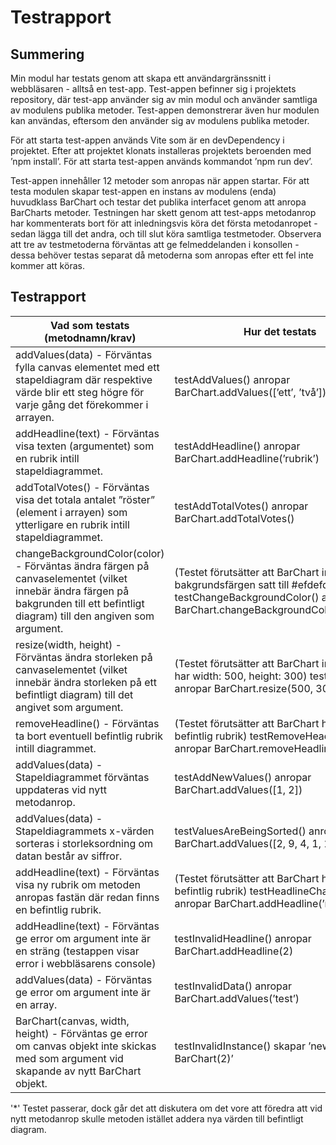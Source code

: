 # Testrapport

## Summering
Min modul har testats genom att skapa ett användargränssnitt i webbläsaren - alltså en test-app. Test-appen befinner sig i projektets repository, där test-app använder sig av min modul och använder samtliga av modulens publika metoder. Test-appen demonstrerar även hur modulen kan användas, eftersom den använder sig av modulens publika metoder.

För att starta test-appen används Vite som är en devDependency i projektet. Efter att projektet klonats installeras projektets beroenden med ’npm install’. För att starta test-appen används kommandot ’npm run dev’.

Test-appen innehåller 12 metoder som anropas när appen startar. För att testa modulen skapar test-appen en instans av modulens (enda) huvudklass BarChart och testar det publika interfacet genom att anropa BarCharts metoder. Testningen har skett genom att test-apps metodanrop har kommenterats bort för att inledningsvis köra det första metodanropet - sedan lägga till det andra, och till slut köra samtliga testmetoder. Observera att tre av testmetoderna förväntas att ge felmeddelanden i konsollen - dessa behöver testas separat då metoderna som anropas efter ett fel inte kommer att köras.

## Testrapport
| **Vad som testats (metodnamn/krav)** | **Hur det testats** | **Testresultat** |
|------|---------|---------|
|addValues(data) - Förväntas fylla canvas elementet med ett stapeldiagram där respektive värde blir ett steg högre för varje gång det förekommer i arrayen.|testAddValues() anropar BarChart.addValues([’ett’, ’två’]).|OK|
|addHeadline(text) - Förväntas visa texten (argumentet) som en rubrik intill stapeldiagrammet.|testAddHeadline() anropar BarChart.addHeadline(’rubrik’)|OK|
|addTotalVotes() - Förväntas visa det totala antalet ”röster” (element i arrayen) som ytterligare en rubrik intill stapeldiagrammet.|testAddTotalVotes() anropar BarChart.addTotalVotes()|OK|
|changeBackgroundColor(color) - Förväntas ändra färgen på canvaselementet (vilket innebär ändra färgen på bakgrunden till ett befintligt diagram) till den angiven som argument.|(Testet förutsätter att BarChart inte redan bakgrundsfärgen satt till #efdefd) testChangeBackgroundColor() anropar BarChart.changeBackgroundColor(’#efdefd’)|OK|
|resize(width, height) - Förväntas ändra storleken på canvaselementet (vilket innebär ändra storleken på ett befintligt diagram) till det angivet som argument.|(Testet förutsätter att BarChart inte redan har width: 500, height: 300) testResize() anropar BarChart.resize(500, 300)|OK|
|removeHeadline() - Förväntas ta bort eventuell befintlig rubrik intill diagrammet.|(Testet förutsätter att BarChart har en befintlig rubrik) testRemoveHeadline() anropar BarChart.removeHeadline()|OK|
|addValues(data) - Stapeldiagrammet förväntas uppdateras vid nytt metodanrop.|testAddNewValues() anropar BarChart.addValues([1, 2])|OK*|
|addValues(data) - Stapeldiagrammets x-värden sorteras i storleksordning om datan består av siffror.|testValuesAreBeingSorted() anropar BarChart.addValues([2, 9, 4, 1, 10])|OK|
|addHeadline(text) - Förväntas visa ny rubrik om metoden anropas fastän där redan finns en befintlig rubrik.|(Testet förutsätter att BarChart har en befintlig rubrik) testHeadlineChange() anropar BarChart.addHeadline(’ny rubrik’)|OK|
|addHeadline(text) - Förväntas ge error om argument inte är en sträng (testappen visar error i webbläsarens console)|testInvalidHeadline() anropar BarChart.addHeadline(2)|OK|
|addValues(data) - Förväntas ge error om argument inte är en array.|testInvalidData() anropar BarChart.addValues(’test’)|OK|
|BarChart(canvas, width, height) - Förväntas ge error om canvas objekt inte skickas med som argument vid skapande av nytt BarChart objekt.|testInvalidInstance() skapar ’new BarChart(2)’|OK|

'*' Testet passerar, dock går det att diskutera om det vore att föredra att vid nytt metodanrop skulle metoden istället addera nya värden till befintligt diagram.
